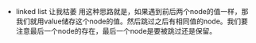 - linked list 让我枯萎
用这种思路就是，如果遇到前后两个node的值一样，那我们就用value储存这个node的值。然后跳过之后有相同值的node。我们要注意最后一个node的存在，最后一个node是要被跳过还是保留。
